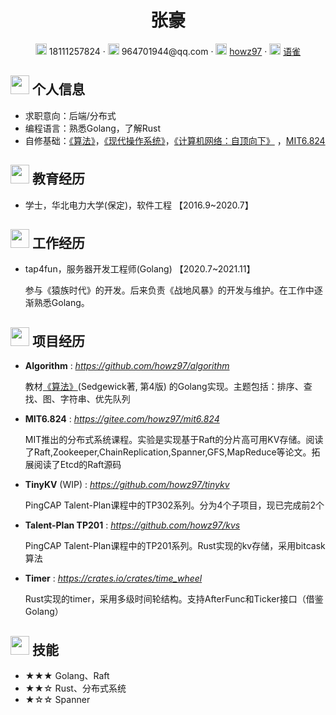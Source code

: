  <center>
     <h1>张豪</h1>
     <div>
         <span>
             <img src="assets/phone-solid.svg" width="18px">
             18111257824
         </span>
         ·
         <span>
             <img src="assets/envelope-solid.svg" width="18px">
             964701944@qq.com
         </span>
         ·
         <span>
             <img src="assets/github-brands.svg" width="18px">
             <a href="https://github.com/howz97">howz97</a>
         </span>
         ·
         <span>
             <img src="assets/rss-solid.svg" width="18px">
             <a href="https://www.yuque.com/howz97">语雀</a>
         </span>
     </div>
 </center>

 ## <img src="assets/info-circle-solid.svg" width="30px"> 个人信息 

 - 求职意向：后端/分布式
 - 编程语言：熟悉Golang，了解Rust
 - 自修基础：[《算法》](https://book.douban.com/subject/19952400/)，[《现代操作系统》](https://book.douban.com/subject/27096665/)，[《计算机网络：自顶向下》](https://book.douban.com/subject/30280001/)  ，[MIT6.824](https://pdos.csail.mit.edu/6.824/schedule.html)

## <img src="assets/graduation-cap-solid.svg" width="30px"> 教育经历

- 学士，华北电力大学(保定)，软件工程 【2016.9~2020.7】

## <img src="assets/briefcase-solid.svg" width="30px"> 工作经历

- tap4fun，服务器开发工程师(Golang) 【2020.7~2021.11】

   参与《猿族时代》的开发。后来负责《战地风暴》的开发与维护。在工作中逐渐熟悉Golang。

## <img src="assets/project-diagram-solid.svg" width="30px"> 项目经历

- **Algorithm** : *https://github.com/howz97/algorithm*

  教材[《算法》](https://book.douban.com/subject/19952400/)(Sedgewick著, 第4版) 的Golang实现。主题包括：排序、查找、图、字符串、优先队列

- **MIT6.824** : *https://gitee.com/howz97/mit6.824*

  MIT推出的分布式系统课程。实验是实现基于Raft的分片高可用KV存储。阅读了Raft,Zookeeper,ChainReplication,Spanner,GFS,MapReduce等论文。拓展阅读了Etcd的Raft源码

- **TinyKV** (WIP) : *https://github.com/howz97/tinykv*

  PingCAP Talent-Plan课程中的TP302系列。分为4个子项目，现已完成前2个

- **Talent-Plan TP201** : *https://github.com/howz97/kvs*
  
  PingCAP Talent-Plan课程中的TP201系列。Rust实现的kv存储，采用bitcask算法

- **Timer** : *https://crates.io/crates/time_wheel*
  
  Rust实现的timer，采用多级时间轮结构。支持AfterFunc和Ticker接口（借鉴Golang）

## <img src="assets/tools-solid.svg" width="30px"> 技能

- ★★★ Golang、Raft
- ★★☆ Rust、分布式系统
- ★☆☆ Spanner
